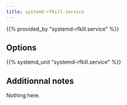 ```yaml
---
title: systemd-rfkill.service
---
```


{{% provided_by "systemd-rfkill.service" %}}

## Options

{{% systemd_unit "systemd-rfkill.service" %}}

## Additionnal notes

Nothing here.